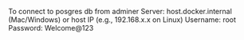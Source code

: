 
To connect to posgres db from adminer
  Server: host.docker.internal (Mac/Windows) or host IP (e.g., 192.168.x.x on Linux)
  Username: root
  Password: Welcome@123
 